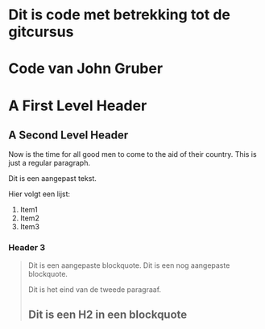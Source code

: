 # Dit is code met betrekking tot de gitcursus
# Code van John Gruber

A First Level Header
====================

A Second Level Header
---------------------

Now is the time for all good men to come to
the aid of their country. This is just a
regular paragraph.

Dit is een aangepast tekst.

Hier volgt een lijst:

1.  Item1
2.  Item2
3.  Item3



### Header 3

> Dit is een aangepaste blockquote.
> Dit is een nog aangepaste blockquote.
> 
> Dit is het eind van de tweede paragraaf.
>
> ## Dit is een H2 in een blockquote
